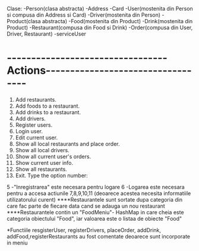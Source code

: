 Clase:
-Person(clasa abstracta) 
-Address
-Card
-User(mostenita din Person si compusa din Address si Card)
-Driver(mostenita din Person)
-Product(clasa abstracta)
-Food(mostenita din Product)
-Drink(mostenita din Product)
-Restaurant(compusa din Food si Drink)
-Order(compusa din User, Driver, Restaurant)
-serviceUser

---------------------------------Actions----------------------------------
======================================================================================
1. Add restaurants.
2. Add foods to a restaurant.
3. Add drinks to a restaurant.
4. Add drivers.
5. Register users.
6. Login user.
7. Edit current user.
8. Show all local restaurants and place order.
9. Show all local drivers.
10. Show all current user's orders.
11. Show current user info.
12. Show all restaurants.
0. Exit.
Type the option number: 

5 -"Inregistrarea" este necesara pentru logare
6 -Logarea este necesara pentru a accesa actiunile 7,8,9,10,11 (deoarece acestea necesita informatiile utilizatorului curent)
****Restaurantele sunt sortate dupa categoria din care fac parte de fiecare data cand se adauga un nou restaurant
****Restaurantele contin un "FoodMeniu"- HashMap in care cheia este categoria obiectului "Food", iar valoarea este o listaa de obiecte "Food"

*Functiile resgisterUser, registerDrivers, placeOrder, addDrink, addFood,registerRestaurants au fost comentate deoarece sunt incorporate in meniu
